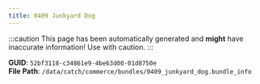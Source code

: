 ```yaml
---
title: 0409 Junkyard Dog
---
```


:::caution
This page has been automatically generated and **might** have inaccurate information!
Use with caution.
:::

**GUID**: `52bf3118-c34861e9-4be63d00-01d8750e`  
**File Path**: `/data/catch/commerce/bundles/0409_junkyard_dog.bundle_info`
